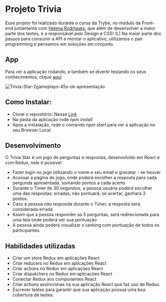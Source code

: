 # Projeto Trivia

Esse projeto foi realizado durante o curso da Trybe, no módulo de Front-end juntamente com [Helena Rodrigues](https://github.com/Marinavdac), que além de desenvolver a maior parte dos testes, é a responsável pelo Design e CSS! (L) Na maior parte dos passos para consumir a API e montar o aplicativo, utilizamos o pair programming e pensamos em soluções em conjunto.


## App

Para ver a aplicação rodando, e também se divertir testando os seus conhecimentos, clique [aqui](http://star-trivia-game.surge.sh/)

![Trivia-Star-2gameplays-45s-ok-apresentação](https://user-images.githubusercontent.com/76450683/194683177-4e4a9153-a858-48e0-bc85-4f03c5b3086c.gif)

## Como Instalar:

* Clone o repositório: Nesse [Link](git@github.com:Marinavdac/trivia-game.git)
* Na pasta da aplicação rode *npm install*
* Após a instalação, rode o comando *npm start* para ver a aplicação no seu Browser Local


## Desenvolvimento

O Trivia Star é um jogo de perguntas e respostas, desenvolvido em React e com Redux, nele é possível:

* Fazer login no jogo utilizando o nome e seu email e gravatar - se houver
* Acessar a página do jogo, onde poderá escolher a resposta para cada pergunda apresentada, somando pontos a cada acerto
* Durante o Timer de 30 segundos, a pessoa usuária poderá escolher uma das respostas: erradas, não pontuará, se acertar, ganhará 3 pontos.
* Caso a pessoa não responda durante o Timer, a resposta será considerada errada 
* Assim que a pessoa responder as 5 perguntas, será redirecionada para uma tela onde poderá ver sua pontuação
* A pessoa ainda poderá visualizar o ranking com pontuação de todos os participantes

## Habilidades utilizadas

* Criar um store Redux em aplicações React
* Criar reducers no Redux em aplicações React
* Criar actions no Redux em aplicações React
* Criar dispatchers no Redux em aplicações React
* Conectar Redux aos componentes React
* Criar actions assíncronas na sua aplicação React que faz uso de Redux.
* Escrever testes para garantir que sua aplicação possua uma boa cobertura de testes.



